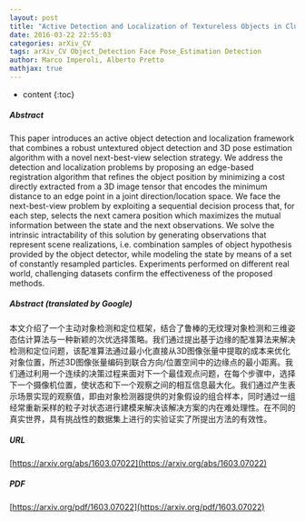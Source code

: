 ```yaml
---
layout: post
title: "Active Detection and Localization of Textureless Objects in Cluttered Environments"
date: 2016-03-22 22:55:03
categories: arXiv_CV
tags: arXiv_CV Object_Detection Face Pose_Estimation Detection
author: Marco Imperoli, Alberto Pretto
mathjax: true
---
```


* content
{:toc}

##### Abstract
This paper introduces an active object detection and localization framework that combines a robust untextured object detection and 3D pose estimation algorithm with a novel next-best-view selection strategy. We address the detection and localization problems by proposing an edge-based registration algorithm that refines the object position by minimizing a cost directly extracted from a 3D image tensor that encodes the minimum distance to an edge point in a joint direction/location space. We face the next-best-view problem by exploiting a sequential decision process that, for each step, selects the next camera position which maximizes the mutual information between the state and the next observations. We solve the intrinsic intractability of this solution by generating observations that represent scene realizations, i.e. combination samples of object hypothesis provided by the object detector, while modeling the state by means of a set of constantly resampled particles. Experiments performed on different real world, challenging datasets confirm the effectiveness of the proposed methods.

##### Abstract (translated by Google)
本文介绍了一个主动对象检测和定位框架，结合了鲁棒的无纹理对象检测和三维姿态估计算法与一种新颖的次优选择策略。我们通过提出基于边缘的配准算法来解决检测和定位问题，该配准算法通过最小化直接从3D图像张量中提取的成本来优化对象位置，所述3D图像张量编码到联合方向/位置空间中的边缘点的最小距离。我们通过利用一个连续的决策过程来面对下一个最佳观点问题，在每个步骤中，选择下一个摄像机位置，使状态和下一个观察之间的相互信息最大化。我们通过产生表示场景实现的观察值，即由对象检测器提供的对象假设的组合样本，同时通过一组经常重新采样的粒子对状态进行建模来解决该解决方案的内在难处理性。在不同的真实世界，具有挑战性的数据集上进行的实验证实了所提出方法的有效性。

##### URL
[https://arxiv.org/abs/1603.07022](https://arxiv.org/abs/1603.07022)

##### PDF
[https://arxiv.org/pdf/1603.07022](https://arxiv.org/pdf/1603.07022)


